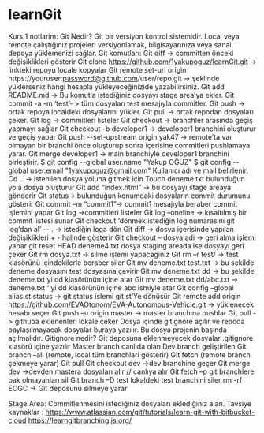 # learnGit
Kurs 1 notlarim:
Git Nedir?
Git bir versiyon kontrol sistemidir. Local veya remote çalıştığınız projeleri versiyonlamak, bilgisayarınıza veya sanal depoya yüklemenizi sağlar.
Git komutları:
Git diff -> committen önceki değişiklikleri gösterir
Git clone https://github.com/1yakupoguz/learnGit.git -> linkteki repoyu locale kopyalar
Git remote set-url origin https://youruser:password@github.com/user/repo.git -> şeklinde yüklerseniz hangi hesapla yükleyeceğinizide yazabilirsiniz.
Git add README.md  -> Bu komutla istediğiniz dosyayı stage area’ya ekler.
Git commit -a -m ‘test’- > tüm dosyaları test mesajıyla commitler.
Git push -> ortak repoya localdeki dosyalarını yükler. 
Git pull -> ortak repodan dosyaları çeker.
Git log -> commitleri listeler
Git checkout -> branchler arasında geçiş yapmayı sağlar
Git checkout -b developer1 -> developer1 branchini oluşturur ve geçiş yapar
Git push --set-upstream origin yak47 -> remote’ta var olmayan bir branchi önce oluşturup sonra içerisine commitleri pushlamaya yarar.
Git merge developer1 -> main branchiyle developer1 branchini birleştirir.
$ git config --global user.name "Yakup OĞUZ"
$ git config --global user.email "1yakupoguz@gmail.com"
Kullanıcı adı ve mail belirlenir.
Cd .. -> istenilen dosya yoluna gitmek için
Touch deneme.txt bulunduğun yola dosya oluşturur
Git add “index.html” -> bu dosyayı stage areaya gönderir
Git status-> bulunduğun konumdaki dosyaların commit durumunu gösterir
Git commit –m “commit1”-> commit1 mesajıyla beraber commit işlemini yapar
Git log ->commitleri listeler
Git log –oneline -> kısaltılmış bir commit listesi sunar
Git checkout ‘dönmek istediğin log numarasını git log’dan al’ -- . -> istediğin loga dön
Git diff -> dosya içerisinde yapılan değişiklikleri + - halinde gösterir
Git checkout – dosya.adi -> geri alma işlemi yapar
git reset HEAD deneme4.txt dosya staging areada ise dosyayı geri çeker
Git rm dosya.txt -> silme işlemi yapacağınız
Git rm –r test/ -> test klasörünü içindekilerle beraber siler
Git mv deneme.txt test.txt -> bu sekilde deneme dosyasını test dosyasına çevirir
Git mv deneme.txt dd -> bu şekilde deneme.txt’yi dd klasörünün içine atar
Git mv deneme.txt dd/abc.txt -> deneme.txt ‘ yi dd klasörünün içine abc ismiyle atar
Git config –global alias.st status -> git status islemi git st’Ye dönüşür
Git remote add origin https://github.com/EVAOtonom/EVA-Autonomous-Vehicle.git -> yüklenecek hesabı seçer
Git push –u origin master -> master branchına pushlar
Git pull -> githuba eklenenleri lokale çeker
Dosya içinde gitignore açılır ve repoda paylaşılmayacak dosyalar buraya yazılır. Bu dosya projenin başında açılmalıdır.
Gitignore nedir?
Git deposuna eklenmeyecek dosyalar .gitignore klasörü içine yazılır
Master branch canlıda olan
Dev branch geliştirilen
Git branch –all (remote, local tüm branchlari gösterir)
Git fetch (remote branch çekmeye yarar)
Git pull
Git checkout dev ->dev branchine geçer
Git merge dev ->devden mastera dosyaları alır // canlıya alır
Git fetch –p git branchlere bak olmayanları sil
Git branch –D test lokaldeki test branchini siler
rm -rf EOGC -> Git deposunu silmeye yarar

Stage Area: Commitlenmesini istediğiniz dosyaları eklediğiniz alan.
Tavsiye kaynaklar : 
https://www.atlassian.com/git/tutorials/learn-git-with-bitbucket-cloud 
https://learngitbranching.js.org/
